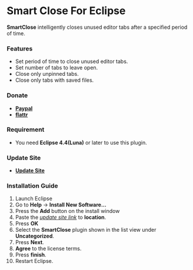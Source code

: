 # Smart Close For Eclipse

__SmartClose__ intelligently closes unused editor tabs after a specified period of time.

### Features

* Set period of time to close unused editor tabs.
* Set number of tabs to leave open.
* Close only unpinned tabs.
* Close only tabs with saved files.

### Donate

* __[Paypal](https://googledrive.com/host/0Bw1KseIE5s6cTXRJcWZzbTU0Q3c/index.html)__
* __[flattr](https://flattr.com/donation/give/to/mystilleef)__

### Requirement

* You need __Eclipse 4.4(Luna)__ or later to use this plugin.

### Update Site

* __[Update Site](https://raw.github.com/mystilleef/eclipse-smartclose-updatesite/master/com.laboki.eclipse.updatesite.smartclose)__

### Installation Guide

1. Launch Eclipse
2. Go to __Help__ -> __Install New Software...__
3. Press the __Add__ button on the install window
4. Paste the *[update site link](https://raw.github.com/mystilleef/eclipse-smartclose-updatesite/master/com.laboki.eclipse.updatesite.smartclose)* to __location__.
5. Press __OK__
6. Select the __SmartClose__ plugin shown in the list view under __Uncategorized__.
7. Press __Next__.
8. __Agree__ to the license terms.
9. Press __finish__. 
10. Restart Eclipse.
